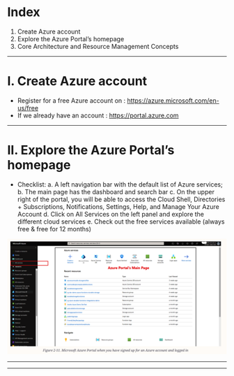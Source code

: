 #  Index
1. Create Azure account
2. Explore the Azure Portal’s homepage
3. Core Architecture and Resource Management Concepts
-------------------------------------------------------------------------------------------------------------------------------------------------------------------------------------------------------------------------------------------------------------------------------------------------------
# I. Create Azure account
 - Register for a free Azure account on : https://azure.microsoft.com/en-us/free
 - If we already have an account        : https://portal.azure.com


-------------------------------------------------------------------------------------------------------------------------------------------------------------------------------------------------------------------------------------------------------------------------------------------------------
# II. Explore the Azure Portal’s homepage
 - Checklist:
    a. A left navigation bar with the default list of Azure services;
    b. The main page has the dashboard and search bar
    c. On the upper right of the portal, you will be able to access the Cloud Shell, Directories + Subscriptions, Notifications, Settings, Help, and Manage Your Azure Account
    d. Click on All Services on the left panel and explore the different cloud services
    e. Check out the free services available (always free & free for 12 months) 
 
![Exploring Azure Portal Dashboard](../assets/explore-azure-portal-dashboard.png)

-------------------------------------------------------------------------------------------------------------------------------------------------------------------------------------------------------------------------------------------------------------------------------------------------------



-------------------------------------------------------------------------------------------------------------------------------------------------------------------------------------------------------------------------------------------------------------------------------------------------------
